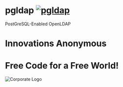 # pgldap [![pgldap](https://github.com/InnovAnon-Inc/pgldap/actions/workflows/pkgrel.yml/badge.svg)](https://github.com/InnovAnon-Inc/pgldap/actions/workflows/pkgrel.yml)
PostGreSQL-Enabled OpenLDAP

# Innovations Anonymous
Free Code for a Free World!
==========
![Corporate Logo](https://innovanon-inc.github.io/assets/images/logo.gif)

